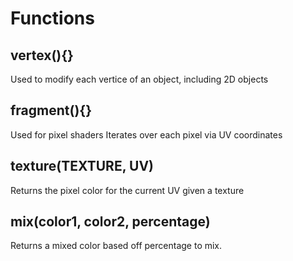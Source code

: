 # Functions

## vertex(){}
Used to modify each vertice of an object, including 2D objects


## fragment(){}
Used for pixel shaders
Iterates over each pixel via UV coordinates



## texture(TEXTURE, UV)
Returns the pixel color for the current UV given a texture


## mix(color1, color2, percentage)
Returns a mixed color based off percentage to mix.

